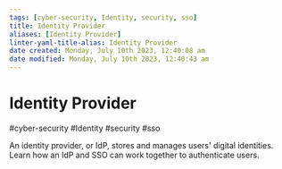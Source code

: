```yaml
---
tags: [cyber-security, Identity, security, sso]
title: Identity Provider
aliases: [Identity Provider]
linter-yaml-title-alias: Identity Provider
date created: Monday, July 10th 2023, 12:40:08 am
date modified: Monday, July 10th 2023, 12:40:43 am
---
```

# Identity Provider
#cyber-security #Identity #security #sso 

An identity provider, or IdP, stores and manages users' digital identities. Learn how an IdP and SSO can work together to authenticate users.